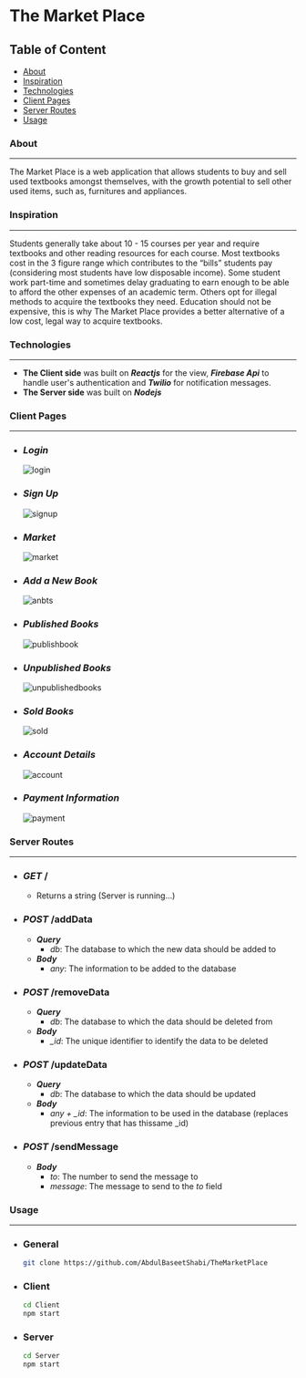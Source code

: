 # The Market Place
## Table of Content 
 - [About](#about)
 - [Inspiration](#inspiration)
 - [Technologies](#technologies)
 - [Client Pages](#client-pages)
 - [Server Routes](#server-routes) 
 - [Usage](#usage)

### About
---
The Market Place is a web application that allows students to buy and sell used textbooks amongst themselves, with the growth potential to sell other used items, such as, furnitures and appliances.

### Inspiration 
---
Students generally take about 10 - 15 courses per year and require textbooks and other reading resources for each course. Most textbooks cost in the 3 figure range which contributes to the “bills” students pay (considering most students have low disposable income). Some student work part-time and sometimes delay graduating to earn enough to be able to afford the other expenses of an academic term. Others opt for illegal methods to acquire the textbooks they need. Education should not be expensive, this is why The Market Place provides a better alternative of a low cost, legal way to acquire textbooks.

### Technologies 
---
- **The Client side** was built on ***Reactjs*** for the view, ***Firebase Api*** to handle user's authentication and ***Twilio*** for notification messages.
- **The Server side** was built on ***Nodejs*** 

### Client Pages 
--- 
- ### *Login* 
  ![login](https://user-images.githubusercontent.com/44884500/169718376-9d69be77-50c0-4eea-b387-180741d86365.jpg)
- ### *Sign Up*
  ![signup](https://user-images.githubusercontent.com/44884500/169718462-f282ca39-c204-4b95-88b5-7f821f27f210.jpg)
- ### *Market*
  ![market](https://user-images.githubusercontent.com/44884500/169718865-df033b68-58b2-44e3-8030-1fff501f32c8.jpg)
- ### *Add a New Book*
  ![anbts](https://user-images.githubusercontent.com/44884500/169718987-a216b0ac-8706-48b3-812f-4120e60fd911.jpg)
- ### *Published Books*
  ![publishbook](https://user-images.githubusercontent.com/44884500/169718977-834b15fb-33cd-4806-8568-165815cde33e.jpg)
- ### *Unpublished Books*
  ![unpublishedbooks](https://user-images.githubusercontent.com/44884500/169719017-fe2c8c12-4bb6-4857-9baa-a4a90562bb0a.jpg)
- ### *Sold Books*
  ![sold](https://user-images.githubusercontent.com/44884500/169719032-dd43ca9d-2b54-4e88-8715-918531053d13.jpg)
- ### *Account Details* 
  ![account](https://user-images.githubusercontent.com/44884500/169719044-efe89dd4-6cc0-419a-aad1-1a588970b0ac.jpg)
- ### *Payment Information*
  ![payment](https://user-images.githubusercontent.com/44884500/169719055-8467d82f-f866-4f08-857a-28edfca93526.jpg)

### Server Routes
--- 
- ### *GET* /
	- Returns a string (Server is running...)  

- ### *POST* /addData
	- ***Query***
		- *db*: The database to which the new data should be added to
	- ***Body*** 
		- *any*: The information to be added to the database

- ### *POST* /removeData
	- ***Query***
		- *db*: The database to which the data should be deleted from
	- ***Body*** 
		- *_id*: The unique identifier to identify the data to be deleted 

- ### *POST* /updateData
	- ***Query***
		- *db*: The database to which the data should be updated
	- ***Body*** 
		- *any + _id*: The information to be used in the database (replaces previous entry that has thissame _id)
		
- ### *POST* /sendMessage
	- ***Body*** 
		- *to*: The number to send the message to
		- *message*: The message to send to the *to* field

### Usage
---
   - ### General
      ```sh
      git clone https://github.com/AbdulBaseetShabi/TheMarketPlace
      ```
   - ### Client 
     ```sh
     cd Client
     npm start
     ```
   - ### Server 
     ```sh
     cd Server
     npm start
     ```
